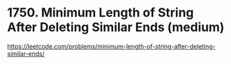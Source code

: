 # 1750. Minimum Length of String After Deleting Similar Ends (medium)

https://leetcode.com/problems/minimum-length-of-string-after-deleting-similar-ends/
